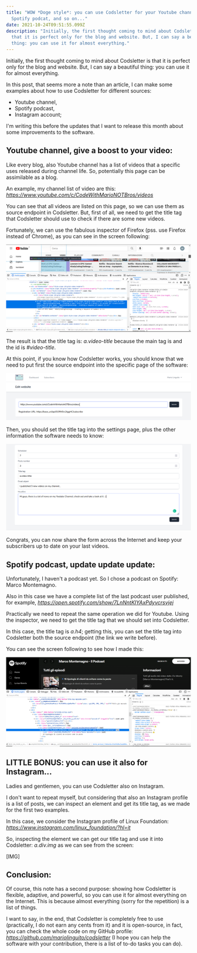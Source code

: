 ```yaml
---
title: "WOW *Doge style*: you can use Codsletter for your Youtube channel,
  Spotify podcat, and so on..."
date: 2021-10-24T09:51:55.099Z
description: "Initially, the first thought coming to mind about Codsletter is
  that it is perfect only for the blog and website. But, I can say a beautiful
  thing: you can use it for almost everything."
---
```

Initially, the first thought coming to mind about Codsletter is that it is perfect only for the blog and website. But, I can say a beautiful thing: you can use it for almost everything.

In this post, that seems more a note than an article, I can make some examples about how to use Codsletter for different sources:

* Youtube channel,
* Spotify podcast,
* Instagram account;

I'm writing this before the updates that I want to release this month about some improvements to the software.

## Youtube channel, give a boost to your video:

Like every blog, also Youtube channel has a list of videos that a specific uses released during channel life. So, potentially this page can be assimilable as a blog.

An example, my channel list of video are this: *<https://www.youtube.com/c/CodeWithMarioNOTBros/videos>*

You can see that all videos are listed on this page, so we can use them as source endpoint in Codsletter. But, first of all, we need to get the title tag that Codsletter should use to check if there are some new videos.

Fortunately, we can use the fabulous inspector of Firefox (pss. use Firefox instead of Chrome), as you can see in the screen following:

![Inspecting the element into Firefox dev tools](youtube_channel_inspect.png "Inspecting the element into Firefox dev tools")

The result is that the title tag is: *a.video-title* because the main tag is *<a>* and the id is *\#video-title*.

At this point, if you know how Codsletter works, you should know that we need to put first the source endpoint into the specific page of the software:

![Set the endpoint on Codsletter](website_settings_youtube_channel.png "Set the endpoint on Codsletter")

Then, you should set the title tag into the settings page, plus the other information the software needs to know:

![General settings on Codsletter](general_settings_youtube_channel.png "General settings on Codsletter")

Congrats, you can now share the form across the Internet and keep your subscribers up to date on your last videos.

## Spotify podcast, update update update:

Unfortunately, I haven't a podcast yet. So I chose a podcast on Spotify: Marco Montemagno.

Also in this case we have a complete list of the last podcast user published, for example, *<https://open.spotify.com/show/7LnNntKIYAxPdyvcrsvjej>*

Practically we need to repeat the same operation we did for Youtube. Using the inspector, we need to get the title tag that we should set into Codsletter.

In this case, the title tag is *a.h4*; getting this, you can set the title tag into Codsletter both the source endpoint (the link we write before).

You can see the screen following to see how I made this:

![Inspect the element on Spotify profile](spotify_inspect.png "Inspect the element on Spotify profile")

## LITTLE BONUS: you can use it also for Instagram...

Ladies and gentlemen, you can use Codsletter also on Instagram.

I don't want to repeat myself, but considering that also an Instagram profile is a list of posts, we can inspect an element and get its title tag, as we made for the first two examples.

In this case, we consider the Instagram profile of Linux Foundation: *<https://www.instagram.com/linux_foundation/?hl=it>*

So, inspecting the element we can get our title tag and use it into Codsletter: *a.div.img* as we can see from the screen:

\[IMG]

## Conclusion:

Of course, this note has a second purpose: showing how Codsletter is flexible, adaptive, and powerful, so you can use it for almost everything on the Internet. This is because almost everything (sorry for the repetition) is a list of things.

I want to say, in the end, that Codsletter is completely free to use (practically, I do not earn any cents from it) and it is open-source, in fact, you can check the whole code on my GitHub profile: *<https://github.com/mariolinguito/codsletter>* (I hope you can help the software with your contribution, there is a list of to-do tasks you can do).